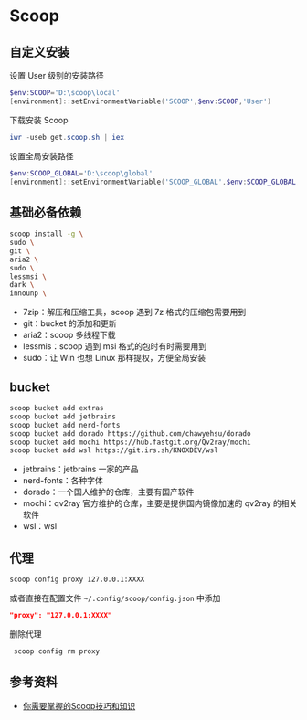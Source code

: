 # Scoop

## 自定义安装

设置 User 级别的安装路径

```powershell
$env:SCOOP='D:\scoop\local'
[environment]::setEnvironmentVariable('SCOOP',$env:SCOOP,'User')
```

下载安装 Scoop

```powershell
iwr -useb get.scoop.sh | iex
```

设置全局安装路径

```powershell
$env:SCOOP_GLOBAL='D:\scoop\global'
[environment]::setEnvironmentVariable('SCOOP_GLOBAL',$env:SCOOP_GLOBAL,'Machine')
```

## 基础必备依赖

```bash
scoop install -g \
sudo \
git \
aria2 \
sudo \
lessmsi \
dark \
innounp \
```

- 7zip：解压和压缩工具，scoop 遇到 7z 格式的压缩包需要用到
- git：bucket 的添加和更新
- aria2：scoop 多线程下载
- lessmis：scoop 遇到 msi 格式的包时有时需要用到
- sudo：让 Win 也想 Linux 那样提权，方便全局安装

## bucket

```bash
scoop bucket add extras
scoop bucket add jetbrains
scoop bucket add nerd-fonts
scoop bucket add dorado https://github.com/chawyehsu/dorado
scoop bucket add mochi https://hub.fastgit.org/Qv2ray/mochi
scoop bucket add wsl https://git.irs.sh/KNOXDEV/wsl
```

- jetbrains：jetbrains 一家的产品
- nerd-fonts：各种字体
- dorado：一个国人维护的仓库，主要有国产软件
- mochi：qv2ray 官方维护的仓库，主要是提供国内镜像加速的 qv2ray 的相关软件
- wsl：wsl

## 代理

```bash
scoop config proxy 127.0.0.1:XXXX
```

或者直接在配置文件 `~/.config/scoop/config.json` 中添加

```json
"proxy": "127.0.0.1:XXXX"
```

删除代理

```bash
 scoop config rm proxy
```

## 参考资料

- [你需要掌握的Scoop技巧和知识](https://zhuanlan.zhihu.com/p/135278662)
